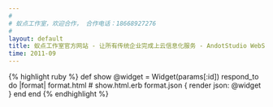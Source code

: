 ```yaml
---
#
# 蚁点工作室，欢迎合作， 合作电话：18668927276
#
layout: default
title: 蚁点工作室官方网站 - 让所有传统企业完成上云信息化服务 - AndotStudio WebSite - studio.andot.org
time: 2011-09
---
```


{% highlight ruby %}
def show
  @widget = Widget(params[:id])
  respond_to do |format|
    format.html # show.html.erb
    format.json { render json: @widget }
  end
end
{% endhighlight %}
